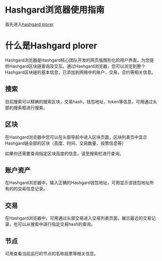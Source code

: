 # Hashgard浏览器使用指南

首先进入[hashgard plorer](https://www.gardplorer.io/)

# 什么是Hashgard plorer

Hashgard浏览器是Hashgard核心团队开发的网页版图形化的用户界面，为您提供Hashgard区块链查询及交互。通过Hashgard浏览器，您可以浏览到整个Hashgard区块链的基本信息，已添加到网络中的账户，交易，合约等相关信息。



## 搜索

目前搜索可以精确的搜索区块，交易hash，钱包地址，token等信息，可用通过头部的搜索框进行搜索。



## 区块

在Hashgard浏览器中您可以在头部导航中进入区块页面，区块列表页中显示Hashgard链全部的区块（高度、时间、交易数量、投票信息等）

如果你还需要查询指定区块高度的信息，请至搜索栏进行查询。



## 账户资产

在Hashgard浏览器中，输入正确的Hashgard钱包地址，可用显示该钱包地址所有的的交易信息记录。





## 交易

在Hashgard浏览器中，可用通过头部交易进入交易列表页面，展示最近的交易记录，也可以从搜索中进行指定交易hash的查询。



## 节点

可用查看当前运行的节点的名称投票等相关信息。


